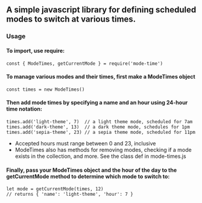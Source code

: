 ## A simple javascript library for defining scheduled modes to switch at various times.

### Usage

#### To import, use require:

```
const { ModeTimes, getCurrentMode } = require('mode-time')
```

#### To manage various modes and their times, first make a ModeTimes object

```
const times = new ModeTimes()
```

#### Then add mode times by specifying a name and an hour using 24-hour time notation:

```
times.add('light-theme', 7)  // a light theme mode, scheduled for 7am
times.add('dark-theme', 13)  // a dark theme mode, schedules for 1pm
times.add('sepia-theme', 23) // a sepia theme mode, scheduled for 11pm
```

* Accepted hours must range between 0 and 23, inclusive
* ModeTimes also has methods for removing modes, checking if a mode exists in the collection, and more. See the class def in mode-times.js

#### Finally, pass your ModeTimes object and the hour of the day to the getCurrentMode method to determine which mode to switch to:

```
let mode = getCurrentMode(times, 12)
// returns { 'name': 'light-theme', 'hour': 7 }
```





